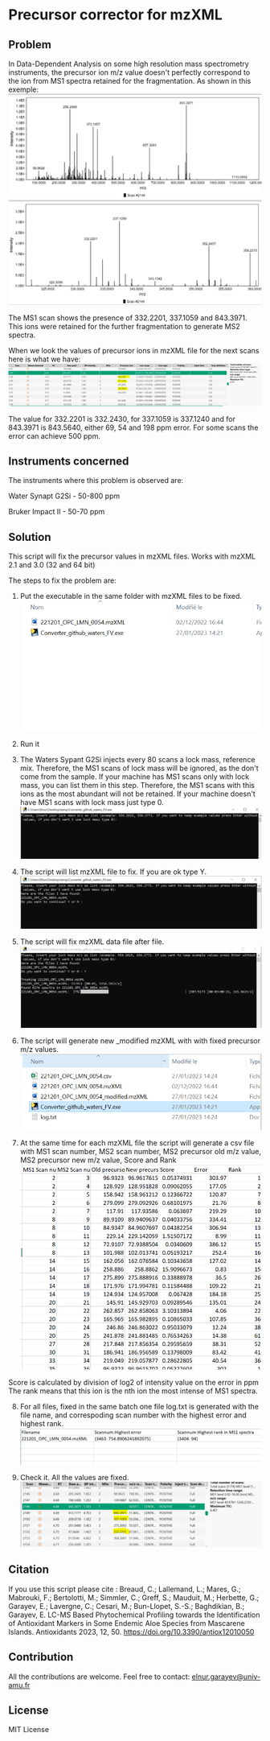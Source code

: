 # Precursor corrector for mzXML
## Problem
In Data-Dependent Analysis on some high resolution mass spectrometry instruments, the precursor ion m/z value doesn't perfectly correspond to the ion from MS1 spectra retained for the fragmentation.
As shown in this exemple:
![This is an image](/doc/MS1.PNG)
![This is an image](/doc/MS1_zoom.PNG)

The MS1 scan shows the presence of 332.2201, 337.1059 and 843.3971. This ions were retained for the further fragmentation to generate MS2 spectra.

When we look the values of precursor ions in mzXML file for the next scans here is what we have:
![This is an image](/doc/MS2.PNG)

The value for 332.2201 is 332.2430, for 337.1059 is 337.1240 and for 843.3971 is 843.5640, either 69, 54 and 198 ppm error. For some scans the error can achieve 500 ppm.

## Instruments concerned
The instruments where this problem is observed are:

Water Synapt G2Si - 50-800 ppm

Bruker Impact II - 50-70 ppm


## Solution
This script will fix the precursor values in mzXML files. Works with mzXML 2.1 and 3.0 (32 and 64 bit)

The steps to fix the problem are:
1) Put the executable in the same folder with mzXML files to be fixed.
![Step1](/doc/Step1.PNG)

2) Run it
3) The Waters Sypant G2Si injects every 80 scans a lock mass, reference mix. Therefore, the MS1 scans of lock mass will be ignored, as the don't come from the sample. If your machine has MS1 scans only with lock mass, you can list them in this step. Therefore, the MS1 scans with this ions as the most abundant will not be retained. 
If your machine doesn't have MS1 scans with lock mass just type 0.
![Step3](/doc/Step2.PNG)

4) The script will list mzXML file to fix. If you are ok type Y.
![Step4](/doc/Step3.PNG)

5) The script will fix mzXML data file after file.
![Step5](/doc/Step4.PNG)

6) The script will generate new  _modified mzXML with with fixed precursor m/z values.
![Step6](/doc/Step5.PNG)

7) At the same time for each mzXML file the script will generate a csv file with MS1 scan number, MS2 scan number, MS2 precursor old m/z value, MS2 precursor new m/z value, Score and Rank
![Step7](/doc/Step6.PNG)

Score is calculated by division of log2 of intensity value on the error in ppm
The rank means that this ion is the nth ion the most intense of MS1 spectra. 

8) For all files, fixed in the same batch one file log.txt is generated with the file name, and correspoding scan number with the highest error and highest rank.
![Step8](/doc/Step7.PNG)

9) Check it. All the values are fixed.
![Step9](/doc/MS2_OK.PNG)

## Citation
If you use this script please cite : Breaud, C.; Lallemand, L.; Mares, G.; Mabrouki, F.; Bertolotti, M.; Simmler, C.; Greff, S.; Mauduit, M.; Herbette, G.; Garayev, E.; Lavergne, C.; Cesari, M.; Bun-Llopet, S.-S.; Baghdikian, B.; Garayev, E. LC-MS Based Phytochemical Profiling towards the Identification of Antioxidant Markers in Some Endemic Aloe Species from Mascarene Islands. Antioxidants 2023, 12, 50. https://doi.org/10.3390/antiox12010050

## Contribution
All the contributions are welcome. Feel free to contact: elnur.garayev@univ-amu.fr

## License
MIT License
